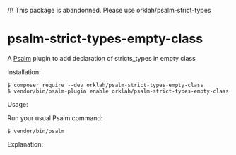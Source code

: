 /!\ This package is abandonned. Please use orklah/psalm-strict-types

# psalm-strict-types-empty-class
A [Psalm](https://github.com/vimeo/psalm) plugin to add declaration of stricts_types in empty class

Installation:

```console
$ composer require --dev orklah/psalm-strict-types-empty-class
$ vendor/bin/psalm-plugin enable orklah/psalm-strict-types-empty-class
```

Usage:

Run your usual Psalm command:
```console
$ vendor/bin/psalm
```

Explanation:

